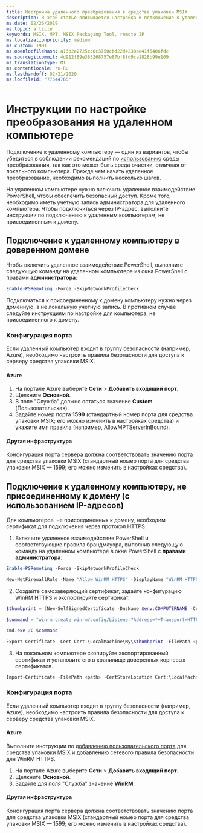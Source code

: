 ```yaml
---
title: Настройка удаленного преобразования в средстве упаковки MSIX
description: В этой статье описывается настройка и подключение к удаленному компьютеру для выполнения преобразований приложений с помощью средства упаковки MSIX.
ms.date: 02/26/2019
ms.topic: article
keywords: MSIX, MPT, MSIX Packaging Tool, remote IP
ms.localizationpriority: medium
ms.custom: 19H1
ms.openlocfilehash: a13b2a2725cc8c3750cbd22d4238ae41f5406fdc
ms.sourcegitcommit: 4d912f89e385268757e87bf8fd9ca1828b99e109
ms.translationtype: MT
ms.contentlocale: ru-RU
ms.lasthandoff: 02/21/2020
ms.locfileid: "77544765"
---
```

# <a name="setup-instructions-for-remote-machine-conversions"></a>Инструкции по настройке преобразования на удаленном компьютере

Подключение к удаленному компьютеру — один из вариантов, чтобы убедиться в соблюдении рекомендаций по [использованию](prepare-your-environment.md) среды преобразования, так как это может быть среда очистки, отличная от локального компьютера. Прежде чем начать удаленное преобразование, необходимо выполнить несколько шагов.  

На удаленном компьютере нужно включить удаленное взаимодействие PowerShell, чтобы обеспечить безопасный доступ. Кроме того, необходимо иметь учетную запись администратора для удаленного компьютера.  Чтобы подключиться через IP-адрес, выполните инструкции по подключению к удаленным компьютерам, не присоединенным к домену.

## <a name="connecting-to-a-remote-machine-in-a-trusted-domain"></a>Подключение к удаленному компьютеру в доверенном домене

Чтобы включить удаленное взаимодействие PowerShell, выполните следующую команду на удаленном компьютере из окна PowerShell с правами **администратора**: 

``` PowerShell
Enable-PSRemoting -Force -SkipNetworkProfileCheck
```

Подключаться к присоединенному к домену компьютеру нужно через доменную, а не локальную учетную запись. В противном случае следуйте инструкциям по настройке для компьютера, не присоединенного к домену.

### <a name="port-configuration"></a>Конфигурация порта

Если удаленный компьютер входит в группу безопасности (например, Azure), необходимо настроить правила безопасности для доступа к серверу средства упаковки MSIX.  

#### <a name="azure"></a>Azure

1. На портале Azure выберите **Сети** > **Добавить входящий порт**.
2. Щелкните **Основной**.
3. В поле "Служба" должно остаться значение **Custom** (Пользовательская).
4. Задайте номер порта **1599** (стандартный номер порта для средства упаковки MSIX; его можно изменить в настройках средства) и укажите имя правила (например, AllowMPTServerInBound).

#### <a name="other-infrastructure"></a>Другая инфраструктура

Конфигурация порта сервера должна соответствовать значению порта для средства упаковки MSIX (стандартный номер порта для средства упаковки MSIX — 1599; его можно изменить в настройках средства).

## <a name="connecting-to-a-non-domain-joined-remote-machineincludes-ip-addresses"></a>Подключение к удаленному компьютеру, не присоединенному к домену (с использованием IP-адресов)

Для компьютеров, не присоединенных к домену, необходим сертификат для подключения через протокол HTTPS.

1. Включите удаленное взаимодействие PowerShell и соответствующие правила брандмауэра, выполнив следующую команду на удаленном компьютере в окне PowerShell с **правами администратора**:

``` PowerShell
Enable-PSRemoting -Force -SkipNetworkProfileCheck  

New-NetFirewallRule -Name "Allow WinRM HTTPS" -DisplayName "WinRM HTTPS" -Enabled  True -Profile Any -Action Allow -Direction Inbound -LocalPort 5986 -Protocol TCP
```
 
2. Создайте самозаверяющий сертификат, задайте конфигурацию WinRM HTTPS и экспортируйте сертификат.

``` PowerShell
$thumbprint = (New-SelfSignedCertificate -DnsName $env:COMPUTERNAME -CertStoreLocation Cert:\LocalMachine\My -KeyExportPolicy NonExportable).Thumbprint

$command = "winrm create winrm/config/Listener?Address=*+Transport=HTTPS @{Hostname=""$env:computername"";CertificateThumbprint=""$thumbprint""}"

cmd.exe /C $command

Export-Certificate -Cert Cert:\LocalMachine\My\$thumbprint -FilePath <path_to_cer_file>
```

3. На локальном компьютере скопируйте экспортированный сертификат и установите его в хранилище доверенных корневых сертификатов.

``` PowerShell
Import-Certificate -FilePath <path> -CertStoreLocation Cert:\LocalMachine\Root
```

### <a name="port-configuration"></a>Конфигурация порта 

Если удаленный компьютер входит в группу безопасности (например, Azure), необходимо настроить правила безопасности для доступа к серверу средства упаковки MSIX.  

#### <a name="azure"></a>Azure

Выполните инструкции по [добавлению пользовательского порта](#azure) для средства упаковки MSIX и добавлению сетевого правила безопасности для WinRM HTTPS.

1. На портале Azure выберите **Сети** > **Добавить входящий порт**.
2. Щелкните **Основной**.
3. Задайте для поля "Служба" значение **WinRM**.

#### <a name="other-infrastructure"></a>Другая инфраструктура 

Конфигурация порта сервера должна соответствовать значению порта для средства упаковки MSIX (стандартный номер порта для средства упаковки MSIX — 1599; его можно изменить в настройках средства).
